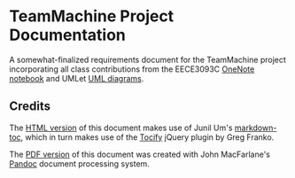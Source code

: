 # TeamMachine Project Documentation

A somewhat-finalized requirements document for the TeamMachine project
incorporating all class contributions from the EECE3093C [OneNote notebook][1]
and UMLet [UML diagrams][2].

## Credits
The [HTML version][3] of this document makes use of Junil Um's
[markdown-toc][4], which in turn makes use of the [Tocify][5] jQuery plugin by
Greg Franko.

The [PDF version][6] of this document was created with John MacFarlane's
[Pandoc][7] document processing system.


[1]: https://onedrive.live.com/redir?page=view&resid=A04B9C560C4F6BE2!132&authkey=!AD91xRhC2zNNWtw
[2]: https://db.tt/S6dUVvHP
[3]: https://github.uc.edu/pages/EECE3093SoftwareEngineering-Summer2014/TeamMachine-Docs/
[4]: https://github.com/powerumc/markdown-toc
[5]: http://gregfranko.com/jquery.tocify.js/
[6]: https://github.uc.edu/pages/EECE3093SoftwareEngineering-Summer2014/TeamMachine-Docs/TM_Requirements.pdf
[7]: http://johnmacfarlane.net/pandoc/index.html
